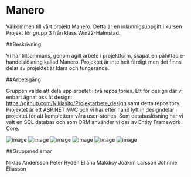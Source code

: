 # Manero

Välkommen till vårt projekt Manero. Detta är en inlämnigsuppgift i kursen Projekt för grupp 3 från klass Win22-Halmstad.

##Beskrivning

Vi har tillsammans, genom agilt arbete i projektform, skapat en påhittad e-handelslösning kallad Manero.
Projektet är inte helt färdigt men det finns delar av projektet är klara och fungerande.


##Arbetsgång

Gruppen valde att dela upp arbetet i två repositories. Ett för design där vi enbart ägnat oss åt design: https://github.com/Niklasito/Projektarbete_design
samt detta repository.
Projektet är ett ASP.NET MVC och vi har efter hand lyft in designdelar i projektet för att komplettera våra user-stories.
Som databaslösning har vi valt en SQL databas och som ORM använder vi oss av Entity Framework Core.


![image](https://github.com/Niklasito/Manero/assets/110826266/b2ae5caa-d06a-4916-b0be-90002230553a)
![image](https://github.com/Niklasito/Manero/assets/110826266/2df6706a-7a4f-4ee9-a020-429053db265a)
![image](https://github.com/Niklasito/Manero/assets/110826266/87c17a9f-13c9-4275-b893-ee00e300a14e)
![image](https://github.com/Niklasito/Manero/assets/110826266/cbc36b5c-e6fd-42b3-bd9a-ab05097197e1)
![image](https://github.com/Niklasito/Manero/assets/110826266/7f6b9f0e-37b6-4b6f-b543-3294c08a46b5)
![image](https://github.com/Niklasito/Manero/assets/110826266/cf1a8047-496f-471c-89c8-33d2f2362460)


##Gruppmedlemar

Niklas Andersson
Peter Rydén
Eliana Makdisy
Joakim Larsson
Johnnie Eliasson
